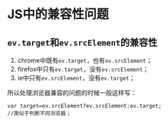# JS中的兼容性问题
## `ev.target`和`ev.srcElement`的兼容性
1. chrome中既有`ev.target`，也有`ev.srcElement`；
2. firefox中只有`ev.target`，没有`ev.srcElement`；
3. ie中只有`ev.srcElement`，没有`ev.target`；

所以处理浏览器兼容的问题的时候一般这样写：
```
var target=ev.srcElement?ev.srcElement:ev.target;
//类似于判断不同浏览器；
```
